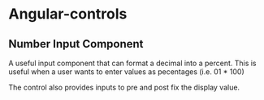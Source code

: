 # Angular-controls

## Number Input Component
A useful input component that can format a decimal into a percent.
This is useful when a user wants to enter values as pecentages (i.e. 01 * 100)

The control also provides inputs to pre and post fix the display value.


